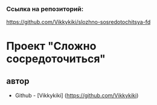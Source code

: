 ### Ссылка на репозиторий:

https://github.com/Vikkykiki/slozhno-sosredotochitsya-fd

# Проект "Сложно сосредоточиться"

## автор
- Github - [Vikkykiki] (https://github.com/Vikkykiki)
